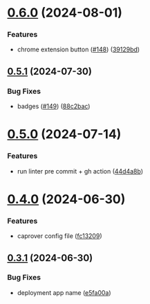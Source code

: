 # [0.6.0](https://github.com/EddieHubCommunity/RepoRater/compare/v0.5.1...v0.6.0) (2024-08-01)

### Features

- chrome extension button ([#148](https://github.com/EddieHubCommunity/RepoRater/issues/148)) ([39129bd](https://github.com/EddieHubCommunity/RepoRater/commit/39129bd0e80a829a248fb3eee3ed032d8d10f482))

## [0.5.1](https://github.com/EddieHubCommunity/RepoRater/compare/v0.5.0...v0.5.1) (2024-07-30)

### Bug Fixes

- badges ([#149](https://github.com/EddieHubCommunity/RepoRater/issues/149)) ([88c2bac](https://github.com/EddieHubCommunity/RepoRater/commit/88c2bac75352d5002865c2a08ddeac5601968264))

# [0.5.0](https://github.com/EddieHubCommunity/RepoRater/compare/v0.4.0...v0.5.0) (2024-07-14)

### Features

- run linter pre commit + gh action ([44d4a8b](https://github.com/EddieHubCommunity/RepoRater/commit/44d4a8b0de51b8064893ee69e7f6af6015bb7e72))

# [0.4.0](https://github.com/EddieHubCommunity/RepoRater/compare/v0.3.1...v0.4.0) (2024-06-30)

### Features

- caprover config file ([fc13209](https://github.com/EddieHubCommunity/RepoRater/commit/fc13209bb259a59adef0c06cbc1543f2cb4fa1cb))

## [0.3.1](https://github.com/EddieHubCommunity/RepoRater/compare/v0.3.0...v0.3.1) (2024-06-30)

### Bug Fixes

- deployment app name ([e5fa00a](https://github.com/EddieHubCommunity/RepoRater/commit/e5fa00ae4d408141f4a81304e16e796fa998b0fa))
